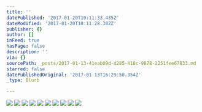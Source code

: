 ```yaml
---
title: ''
datePublished: '2017-01-20T10:11:33.435Z'
dateModified: '2017-01-20T10:11:28.302Z'
publisher: {}
author: []
inFeed: true
hasPage: false
description: ''
via: {}
sourcePath: _posts/2017-01-13-41eab09d-d285-418c-9878-2251fee67833.md
starred: false
datePublishedOriginal: '2017-01-13T16:29:50.354Z'
_type: Blurb

---
```

![](https://the-grid-user-content.s3-us-west-2.amazonaws.com/50ab47f4-b52c-431d-9daa-34c42658abaf.jpg)
![](https://the-grid-user-content.s3-us-west-2.amazonaws.com/347ae39f-10c5-4f6b-ad8c-869e7df8bd70.jpg)
![](https://s3-us-west-2.amazonaws.com/the-grid-img/p/c5176f524d45b45c25861e5bb4aaa46f9a930997.jpg)
![](https://the-grid-user-content.s3-us-west-2.amazonaws.com/8f29f057-4217-4e00-abbf-8ffdcf814e3b.jpg)
![](https://the-grid-user-content.s3-us-west-2.amazonaws.com/ab789503-9e4a-4419-bb2f-3dea0d796ca1.jpg)
![](https://the-grid-user-content.s3-us-west-2.amazonaws.com/74d47fe5-f710-4c24-a1fb-5254f6353be7.jpg)
![](https://the-grid-user-content.s3-us-west-2.amazonaws.com/e5205c6a-6e3e-4224-86bc-13cd0c6b8ccb.jpg)
![](https://s3-us-west-2.amazonaws.com/the-grid-img/p/624e1a97e82e96411626f6dac9dd8d951b1916e8.jpg)
![](https://the-grid-user-content.s3-us-west-2.amazonaws.com/56fd9f80-1a5b-4cb5-9e55-870fa65ca942.jpg)
![](https://the-grid-user-content.s3-us-west-2.amazonaws.com/2cccf692-27de-41c5-b5a3-99a514a162fa.jpg)